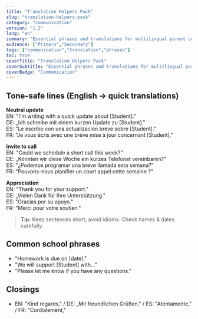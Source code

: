 ```yaml
---
title: "Translation Helpers Pack"
slug: "translation-helpers-pack"
category: "communication"
version: "1.2"
lang: "en"
summary: "Essential phrases and translations for multilingual parent communication."
audience: ["Primary","Secondary"]
tags: ["communication","translation","phrases"]
toc: true
coverTitle: "Translation Helpers Pack"
coverSubtitle: "Essential phrases and translations for multilingual parent communication."
coverBadge: "Communication"
---
```


## Tone-safe lines (English → quick translations)
**Neutral update**  
EN: "I'm writing with a quick update about [Student]."  
DE: „Ich schreibe mit einem kurzen Update zu [Student]."  
ES: "Le escribo con una actualización breve sobre [Student]."  
FR: "Je vous écris avec une brève mise à jour concernant [Student]."

**Invite to call**  
EN: "Could we schedule a short call this week?"  
DE: „Könnten wir diese Woche ein kurzes Telefonat vereinbaren?"  
ES: "¿Podemos programar una breve llamada esta semana?"  
FR: "Pouvons-nous planifier un court appel cette semaine ?"

**Appreciation**  
EN: "Thank you for your support."  
DE: „Vielen Dank für Ihre Unterstützung."  
ES: "Gracias por su apoyo."  
FR: "Merci pour votre soutien."

> **Tip:** Keep sentences short; avoid idioms. Check names & dates carefully.

## Common school phrases
- "Homework is due on [date]."  
- "We will support [Student] with…"  
- "Please let me know if you have any questions."

## Closings
- EN: "Kind regards," / DE: „Mit freundlichen Grüßen," / ES: "Atentamente," / FR: "Cordialement,"